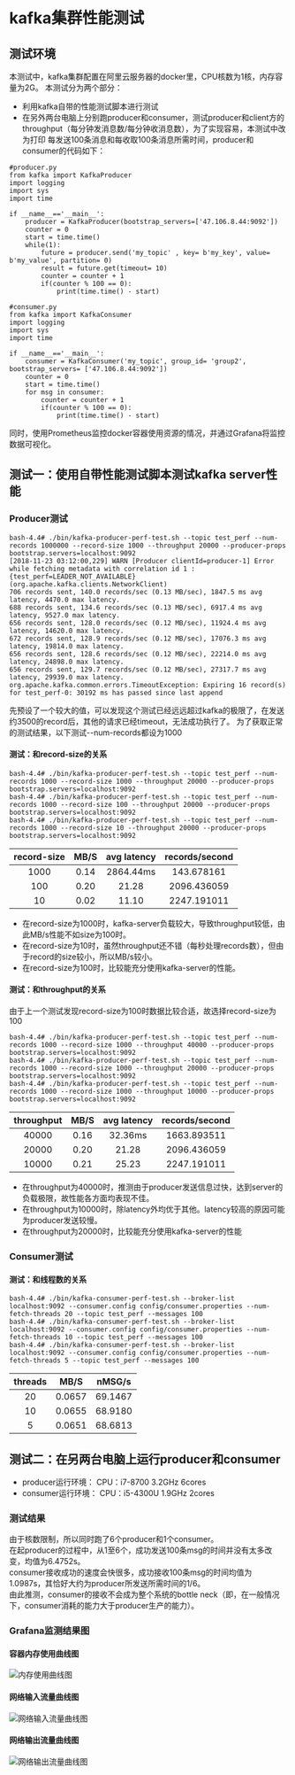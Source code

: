 # kafka集群性能测试
## 测试环境
本测试中，kafka集群配置在阿里云服务器的docker里，CPU核数为1核，内存容量为2G。
本测试分为两个部分：
- 利用kafka自带的性能测试脚本进行测试
- 在另外两台电脑上分别跑producer和consumer，测试producer和client方的throughput（每分钟发消息数/每分钟收消息数），为了实现容易，本测试中改为打印
每发送100条消息和每收取100条消息所需时间，producer和consumer的代码如下：
```
#producer.py
from kafka import KafkaProducer
import logging
import sys
import time

if __name__=='__main__':
    producer = KafkaProducer(bootstrap_servers=['47.106.8.44:9092'])
    counter = 0
    start = time.time()
    while(1):
        future = producer.send('my_topic' , key= b'my_key', value= b'my_value', partition= 0)
        result = future.get(timeout= 10)
        counter = counter + 1
        if(counter % 100 == 0):
            print(time.time() - start)
```
```
#consumer.py
from kafka import KafkaConsumer
import logging
import sys
import time

if __name__=='__main__':
    consumer = KafkaConsumer('my_topic', group_id= 'group2', bootstrap_servers= ['47.106.8.44:9092'])
    counter = 0
    start = time.time()
    for msg in consumer:	
        counter = counter + 1
        if(counter % 100 == 0):
            print(time.time() - start)
```
同时，使用Prometheus监控docker容器使用资源的情况，并通过Grafana将监控数据可视化。

## 测试一：使用自带性能测试脚本测试kafka server性能
### Producer测试
```
bash-4.4# ./bin/kafka-producer-perf-test.sh --topic test_perf --num-records 1000000 --record-size 1000 --throughput 20000 --producer-props bootstrap.servers=localhost:9092
[2018-11-23 03:12:00,229] WARN [Producer clientId=producer-1] Error while fetching metadata with correlation id 1 : {test_perf=LEADER_NOT_AVAILABLE} (org.apache.kafka.clients.NetworkClient)
706 records sent, 140.0 records/sec (0.13 MB/sec), 1847.5 ms avg latency, 4470.0 max latency.
688 records sent, 134.6 records/sec (0.13 MB/sec), 6917.4 ms avg latency, 9527.0 max latency.
656 records sent, 128.0 records/sec (0.12 MB/sec), 11924.4 ms avg latency, 14620.0 max latency.
672 records sent, 128.9 records/sec (0.12 MB/sec), 17076.3 ms avg latency, 19814.0 max latency.
656 records sent, 128.6 records/sec (0.12 MB/sec), 22214.0 ms avg latency, 24898.0 max latency.
656 records sent, 129.7 records/sec (0.12 MB/sec), 27317.7 ms avg latency, 29939.0 max latency.
org.apache.kafka.common.errors.TimeoutException: Expiring 16 record(s) for test_perf-0: 30192 ms has passed since last append
```
先预设了一个较大的值，可以发现这个测试已经远远超过kafka的极限了，在发送约3500的record后，其他的请求已经timeout，无法成功执行了。
为了获取正常的测试结果，以下测试--num-records都设为1000
#### 测试：和record-size的关系
```
bash-4.4# ./bin/kafka-producer-perf-test.sh --topic test_perf --num-records 1000 --record-size 1000 --throughput 20000 --producer-props bootstrap.servers=localhost:9092
bash-4.4# ./bin/kafka-producer-perf-test.sh --topic test_perf --num-records 1000 --record-size 100 --throughput 20000 --producer-props bootstrap.servers=localhost:9092
bash-4.4# ./bin/kafka-producer-perf-test.sh --topic test_perf --num-records 1000 --record-size 10 --throughput 20000 --producer-props bootstrap.servers=localhost:9092
```
| record-size | MB/S | avg latency |  records/second |
| :------: | :------: | :------: | :------: |
| 1000 | 0.14 | 2864.44ms | 143.678161 |
| 100 | 0.20 | 21.28 | 2096.436059 |
| 10  | 0.02 | 11.10 | 2247.191011 |

- 在record-size为1000时，kafka-server负载较大，导致throughput较低，由此MB/s性能不如size为100时。
- 在record-size为10时，虽然throughput还不错（每秒处理records数），但由于record的size较小，所以MB/s较小。
- 在record-size为100时，比较能充分使用kafka-server的性能。

#### 测试：和throughput的关系
由于上一个测试发现record-size为100时数据比较合适，故选择record-size为100
```
bash-4.4# ./bin/kafka-producer-perf-test.sh --topic test_perf --num-records 1000 --record-size 1000 --throughput 40000 --producer-props bootstrap.servers=localhost:9092
bash-4.4# ./bin/kafka-producer-perf-test.sh --topic test_perf --num-records 1000 --record-size 1000 --throughput 20000 --producer-props bootstrap.servers=localhost:9092
bash-4.4# ./bin/kafka-producer-perf-test.sh --topic test_perf --num-records 1000 --record-size 1000 --throughput 10000 --producer-props bootstrap.servers=localhost:9092
```
| throughput | MB/S | avg latency |  records/second |
| :------: | :------: | :------: | :------: |
| 40000 | 0.16 | 32.36ms | 1663.893511 |
| 20000 | 0.20 | 21.28 | 2096.436059 |
| 10000  | 0.21 | 25.23 | 2247.191011 |

- 在throughput为40000时，推测由于producer发送信息过快，达到server的负载极限，故性能各方面均表现不佳。
- 在throughput为10000时，除latency外均优于其他。latency较高的原因可能为producer发送较慢。
- 在throughput为20000时，比较能充分使用kafka-server的性能

### Consumer测试
#### 测试：和线程数的关系
```
bash-4.4# ./bin/kafka-consumer-perf-test.sh --broker-list localhost:9092 --consumer.config config/consumer.properties --num-fetch-threads 20 --topic test_perf --messages 100
bash-4.4# ./bin/kafka-consumer-perf-test.sh --broker-list localhost:9092 --consumer.config config/consumer.properties --num-fetch-threads 10 --topic test_perf --messages 100
bash-4.4# ./bin/kafka-consumer-perf-test.sh --broker-list localhost:9092 --consumer.config config/consumer.properties --num-fetch-threads 5 --topic test_perf --messages 100
```
| threads | MB/S | nMSG/s|
| :------: | :------: | :------:|
| 20 | 0.0657 | 69.1467 |
| 10 | 0.0655 | 68.9180 |
| 5  | 0.0651 | 68.6813 |

## 测试二：在另两台电脑上运行producer和consumer
- producer运行环境：
CPU：i7-8700 3.2GHz 6cores
- consumer运行环境：
CPU：i5-4300U 1.9GHz 2cores

### 测试结果
由于核数限制，所以同时跑了6个producer和1个consumer。</br>
在起producer的过程中，从1至6个，成功发送100条msg的时间并没有太多改变，均值为6.4752s。</br>
consumer接收成功的速度会快很多，成功接收100条msg的时间均值为1.0987s，其恰好大约为producer所发送所需时间的1/6。</br>
由此推测，consumer的接收不会成为整个系统的bottle neck（即，在一般情况下，consumer消耗的能力大于producer生产的能力）。</br>

### Grafana监测结果图
#### 容器内存使用曲线图
![内存使用曲线图](https://github.com/592McAvoy/homework1/blob/master/hw3/%E5%9B%BE%E7%89%87/%E5%86%85%E5%AD%98%E4%BD%BF%E7%94%A8.png)
#### 网络输入流量曲线图
![网络输入流量曲线图](https://github.com/592McAvoy/homework1/blob/master/hw3/%E5%9B%BE%E7%89%87/network%20input.png)
#### 网络输出流量曲线图
![网络输出流量曲线图](https://github.com/592McAvoy/homework1/blob/master/hw3/%E5%9B%BE%E7%89%87/network%20output.png)
